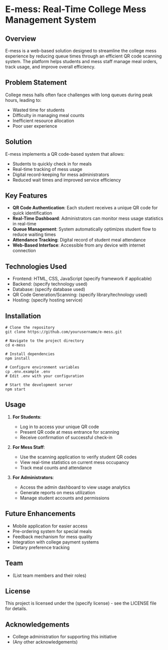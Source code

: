 # E-mess: Real-Time College Mess Management System

## Overview
E-mess is a web-based solution designed to streamline the college mess experience by reducing queue times through an efficient QR code scanning system. The platform helps students and mess staff manage meal orders, track usage, and improve overall efficiency.

## Problem Statement
College mess halls often face challenges with long queues during peak hours, leading to:
- Wasted time for students
- Difficulty in managing meal counts
- Inefficient resource allocation
- Poor user experience

## Solution
E-mess implements a QR code-based system that allows:
- Students to quickly check in for meals
- Real-time tracking of mess usage
- Digital record-keeping for mess administrators
- Reduced wait times and improved service efficiency

## Key Features
- **QR Code Authentication**: Each student receives a unique QR code for quick identification
- **Real-Time Dashboard**: Administrators can monitor mess usage statistics in real-time
- **Queue Management**: System automatically optimizes student flow to reduce waiting times
- **Attendance Tracking**: Digital record of student meal attendance
- **Web-Based Interface**: Accessible from any device with internet connection

## Technologies Used
- Frontend: HTML, CSS, JavaScript (specify framework if applicable)
- Backend: (specify technology used)
- Database: (specify database used)
- QR Code Generation/Scanning: (specify library/technology used)
- Hosting: (specify hosting service)

## Installation
```
# Clone the repository
git clone https://github.com/yourusername/e-mess.git

# Navigate to the project directory
cd e-mess

# Install dependencies
npm install

# Configure environment variables
cp .env.example .env
# Edit .env with your configuration

# Start the development server
npm start
```

## Usage
1. **For Students**:
   - Log in to access your unique QR code
   - Present QR code at mess entrance for scanning
   - Receive confirmation of successful check-in

2. **For Mess Staff**:
   - Use the scanning application to verify student QR codes
   - View real-time statistics on current mess occupancy
   - Track meal counts and attendance

3. **For Administrators**:
   - Access the admin dashboard to view usage analytics
   - Generate reports on mess utilization
   - Manage student accounts and permissions

## Future Enhancements
- Mobile application for easier access
- Pre-ordering system for special meals
- Feedback mechanism for mess quality
- Integration with college payment systems
- Dietary preference tracking

## Team
- (List team members and their roles)

## License
This project is licensed under the (specify license) - see the LICENSE file for details.

## Acknowledgements
- College administration for supporting this initiative
- (Any other acknowledgements)
